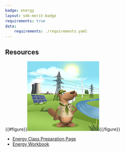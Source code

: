 ```yaml
---
badge: energy
layout: smb-merit-badge
requirements: true
data:
    requirements: ./requirements.yaml
---
```


## Resources

{{#figure}}<img src="energy-bucky.jpg" class="W(100%)" />{{/figure}}
* [Energy Class Preparation Page](energy-cpp.pdf)
* [Energy Workbook](energy-workbook.pdf)
